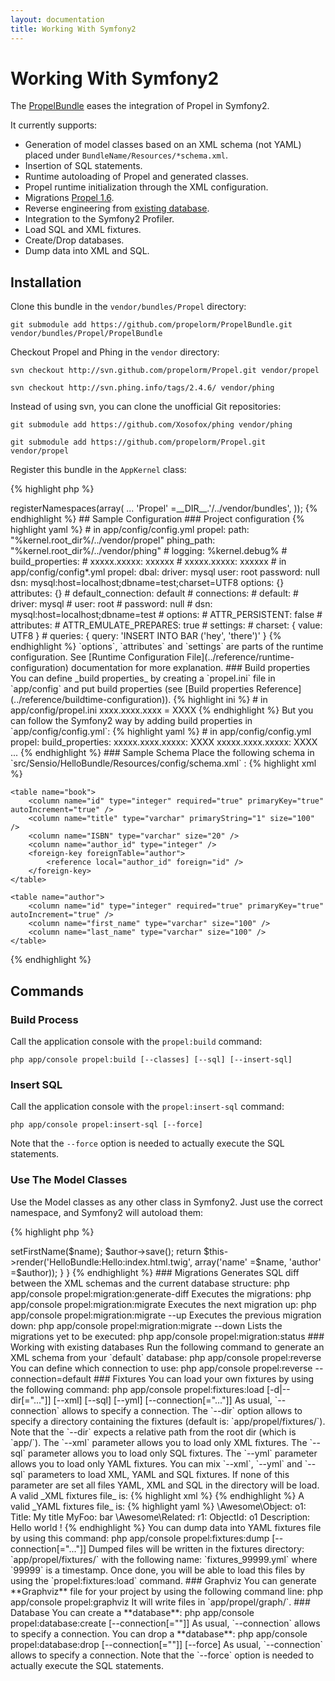 ```yaml
---
layout: documentation
title: Working With Symfony2
---
```


# Working With Symfony2 #

The [PropelBundle](http://www.github.com/propelorm/PropelBundle) eases the integration of Propel in Symfony2.

It currently supports:

* Generation of model classes based on an XML schema (not YAML) placed under `BundleName/Resources/*schema.xml`.
* Insertion of SQL statements.
* Runtime autoloading of Propel and generated classes.
* Propel runtime initialization through the XML configuration.
* Migrations [Propel 1.6](../documentation/10-migrations.html).
* Reverse engineering from [existing database](working-with-existing-databases.html).
* Integration to the Symfony2 Profiler.
* Load SQL and XML fixtures.
* Create/Drop databases.
* Dump data into XML and SQL.


## Installation

Clone this bundle in the `vendor/bundles/Propel` directory:

    git submodule add https://github.com/propelorm/PropelBundle.git vendor/bundles/Propel/PropelBundle

Checkout Propel and Phing in the `vendor` directory:

    svn checkout http://svn.github.com/propelorm/Propel.git vendor/propel

    svn checkout http://svn.phing.info/tags/2.4.6/ vendor/phing

Instead of using svn, you can clone the unofficial Git repositories:

    git submodule add https://github.com/Xosofox/phing vendor/phing

    git submodule add https://github.com/propelorm/Propel.git vendor/propel

Register this bundle in the `AppKernel` class:

{% highlight php %}
<?php

public function registerBundles()
{
    $bundles = array(
        ...

        // PropelBundle
        new Propel\PropelBundle\PropelBundle(),
        // register your bundles
        new Sensio\HelloBundle\HelloBundle(),
    );

    ...
}
{% endhighlight %}

  * Don't forget to register the PropelBundle namespace in `app/autoload.php`:

{% highlight php %}
<?php

$loader->registerNamespaces(array(
    ...

    'Propel' =__DIR__.'/../vendor/bundles',
));
{% endhighlight %}


## Sample Configuration

### Project configuration

{% highlight yaml %}
# in app/config/config.yml
propel:
    path:       "%kernel.root_dir%/../vendor/propel"
    phing_path: "%kernel.root_dir%/../vendor/phing"
#    logging:   %kernel.debug%
#    build_properties:
#        xxxxx.xxxxx: xxxxxx
#        xxxxx.xxxxx: xxxxxx

# in app/config/config*.yml
propel:
    dbal:
        driver:               mysql
        user:                 root
        password:             null
        dsn:                  mysql:host=localhost;dbname=test;charset=UTF8
        options:              {}
        attributes:           {}
#        default_connection:       default
#        connections:
#           default:
#               driver:             mysql
#               user:               root
#               password:           null
#               dsn:                mysql:host=localhost;dbname=test
#               options:
#                   ATTR_PERSISTENT: false
#               attributes:
#                   ATTR_EMULATE_PREPARES: true
#               settings:
#                   charset:        { value: UTF8 }
#                   queries:        { query: 'INSERT INTO BAR ('hey', 'there')' }
{% endhighlight %}

`options`, `attributes` and `settings` are parts of the runtime configuration. See [Runtime Configuration File](../reference/runtime-configuration) documentation for more explanation.


### Build properties

You can define _build properties_ by creating a `propel.ini` file in `app/config` and put build properties (see [Build properties Reference](../reference/buildtime-configuration)).

{% highlight ini %}
# in app/config/propel.ini
xxxx.xxxx.xxxx = XXXX
{% endhighlight %}

But you can follow the Symfony2 way by adding build properties in `app/config/config.yml`:

{% highlight yaml %}
# in app/config/config.yml
propel:
    build_properties:
        xxxxx.xxxx.xxxxx:   XXXX
        xxxxx.xxxx.xxxxx:   XXXX
        ...
{% endhighlight %}


### Sample Schema

Place the following schema in `src/Sensio/HelloBundle/Resources/config/schema.xml` :

{% highlight xml %}
<?xml version="1.0" encoding="UTF-8"?>
<database name="default" namespace="Sensio\HelloBundle\Model" defaultIdMethod="native">

    <table name="book">
        <column name="id" type="integer" required="true" primaryKey="true" autoIncrement="true" />
        <column name="title" type="varchar" primaryString="1" size="100" />
        <column name="ISBN" type="varchar" size="20" />
        <column name="author_id" type="integer" />
        <foreign-key foreignTable="author">
            <reference local="author_id" foreign="id" />
        </foreign-key>
    </table>

    <table name="author">
        <column name="id" type="integer" required="true" primaryKey="true" autoIncrement="true" />
        <column name="first_name" type="varchar" size="100" />
        <column name="last_name" type="varchar" size="100" />
    </table>

</database>
{% endhighlight %}


## Commands

### Build Process

Call the application console with the `propel:build` command:

    php app/console propel:build [--classes] [--sql] [--insert-sql]


### Insert SQL

Call the application console with the `propel:insert-sql` command:

    php app/console propel:insert-sql [--force]

Note that the `--force` option is needed to actually execute the SQL statements.


### Use The Model Classes

Use the Model classes as any other class in Symfony2. Just use the correct namespace, and Symfony2 will autoload them:

{% highlight php %}
<?php

class HelloController extends Controller
{
    public function indexAction($name)
    {
        $author = new \Sensio\HelloBundle\Model\Author();
        $author->setFirstName($name);
        $author->save();

        return $this->render('HelloBundle:Hello:index.html.twig', array('name' =$name, 'author' =$author));
    }
}
{% endhighlight %}


### Migrations

Generates SQL diff between the XML schemas and the current database structure:

    php app/console propel:migration:generate-diff

Executes the migrations:

    php app/console propel:migration:migrate

Executes the next migration up:

    php app/console propel:migration:migrate --up

Executes the previous migration down:

    php app/console propel:migration:migrate --down

Lists the migrations yet to be executed:

    php app/console propel:migration:status


### Working with existing databases

Run the following command to generate an XML schema from your `default` database:

    php app/console propel:reverse

You can define which connection to use:

    php app/console propel:reverse --connection=default


### Fixtures

You can load your own fixtures by using the following command:

    php app/console propel:fixtures:load [-d|--dir[="..."]] [--xml] [--sql] [--yml] [--connection[="..."]]

As usual, `--connection` allows to specify a connection.

The `--dir` option allows to specify a directory containing the fixtures (default is: `app/propel/fixtures/`).
Note that the `--dir` expects a relative path from the root dir (which is `app/`).

The `--xml` parameter allows you to load only XML fixtures.
The `--sql` parameter allows you to load only SQL fixtures.
The `--yml` parameter allows you to load only YAML fixtures.

You can mix `--xml`, `--yml` and `--sql` parameters to load XML, YAML and SQL fixtures.
If none of this parameter are set all files YAML, XML and SQL in the directory will be load.

A valid _XML fixtures file_ is:

{% highlight xml %}
<Fixtures>
    <Object Namespace="Awesome">
        <o1 Title="My title" MyFoo="bar" />
    </Object>
    <Related Namespace="Awesome">
        <r1 ObjectId="o1" Description="Hello world !" />
    </Related>
</Fixtures>
{% endhighlight %}

A valid _YAML fixtures file_ is:

{% highlight yaml %}
\Awesome\Object:
     o1:
         Title: My title
         MyFoo: bar

 \Awesome\Related:
     r1:
         ObjectId: o1
         Description: Hello world !
{% endhighlight %}

You can dump data into YAML fixtures file by using this command:

    php app/console propel:fixtures:dump [--connection[="..."]]

Dumped files will be written in the fixtures directory: `app/propel/fixtures/` with the following name: `fixtures_99999.yml` where `99999`
is a timestamp.
Once done, you will be able to load this files by using the `propel:fixtures:load` command.


### Graphviz

You can generate **Graphviz** file for your project by using the following command line:

    php app/console propel:graphviz

It will write files in `app/propel/graph/`.


### Database

You can create a **database**:

    php app/console propel:database:create [--connection[=""]]

As usual, `--connection` allows to specify a connection.


You can drop a **database**:

    php app/console propel:database:drop [--connection[=""]] [--force]

As usual, `--connection` allows to specify a connection.

Note that the `--force` option is needed to actually execute the SQL statements.
